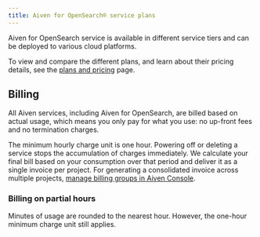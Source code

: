 ```yaml
---
title: Aiven for OpenSearch® service plans
---
```


Aiven for OpenSearch service is available in different service tiers and
can be deployed to various cloud platforms.

To view and compare the different plans, and learn about their pricing
details, see the [plans and
pricing](https://aiven.io/pricing?product=opensearch&tab=plan-pricing)
page.

## Billing

All Aiven services, including Aiven for OpenSearch, are billed based on
actual usage, which means you only pay for what you use: no up-front
fees and no termination charges.

The minimum hourly charge unit is one hour. Powering off or deleting a
service stops the accumulation of charges immediately. We calculate your
final bill based on your consumption over that period and deliver it as
a single invoice per project. For generating a consolidated invoice
across multiple projects, [manage billing groups in Aiven
Console](https://docs.aiven.io/docs/platform/howto/use-billing-groups.html).

### Billing on partial hours

Minutes of usage are rounded to the nearest hour. However, the one-hour
minimum charge unit still applies.
